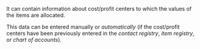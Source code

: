 It can contain information about cost/profit centers to which the values of the items are allocated.

This data can be entered manually or *automatically* (if the cost/profit centers have been previously entered in the *contact registry*, *item registry*, or *chart of accounts*).